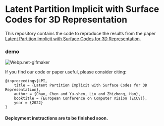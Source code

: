 # Latent Partition Implicit with Surface Codes for 3D Representation

This repository contains the code to reproduce the results from the paper [Latent Partition Implicit with Surface Codes for 3D Representation]().

### demo

<img src="img/LPI.gif" alt="Webp.net-gifmaker" style="zoom:100%;" />

If you find our code or paper useful, please consider citing:

    @inproceedings{LPI,
        title = {Latent Partition Implicit with Surface Codes for 3D Representation},
        author = {Chao, Chen and Yu-shen, Liu and Zhizhong, Han},
        booktitle = {European Conference on Computer Vision (ECCV)},
        year = {2022}
    }

#### Deployment instructions are to be finished soon.

